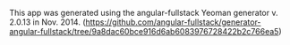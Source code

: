This app was generated using the angular-fullstack Yeoman generator v. 2.0.13 in Nov. 2014. (https://github.com/angular-fullstack/generator-angular-fullstack/tree/9a8dac60bce916d6ab6083976728422b2c766ea5)

